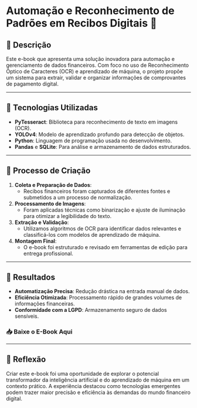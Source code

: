 # Automação e Reconhecimento de Padrões em Recibos Digitais 📄

## 📒 Descrição

Este e-book que apresenta uma solução inovadora para automação e gerenciamento de dados financeiros. Com foco no uso de Reconhecimento Óptico de Caracteres (OCR) e aprendizado de máquina, o projeto propõe um sistema para extrair, validar e organizar informações de comprovantes de pagamento digital.

---

## 🤖 Tecnologias Utilizadas

- **PyTesseract**: Biblioteca para reconhecimento de texto em imagens (OCR).
- **YOLOv4**: Modelo de aprendizado profundo para detecção de objetos.
- **Python**: Linguagem de programação usada no desenvolvimento.
- **Pandas** e **SQLite**: Para análise e armazenamento de dados estruturados.

---

## 🧐 Processo de Criação

1. **Coleta e Preparação de Dados**:
   - Recibos financeiros foram capturados de diferentes fontes e submetidos a um processo de normalização.
2. **Processamento de Imagens**:
   - Foram aplicadas técnicas como binarização e ajuste de iluminação para otimizar a legibilidade do texto.
3. **Extração e Validação**:
   - Utilizamos algoritmos de OCR para identificar dados relevantes e classificá-los com modelos de aprendizado de máquina.
4. **Montagem Final**:
   - O e-book foi estruturado e revisado em ferramentas de edição para entrega profissional.

---

## 🚀 Resultados

- **Automatização Precisa**: Redução drástica na entrada manual de dados.
- **Eficiência Otimizada**: Processamento rápido de grandes volumes de informações financeiras.
- **Conformidade com a LGPD**: Armazenamento seguro de dados sensíveis.

### 📥 Baixe o E-Book Aqui

---

## 💭 Reflexão

Criar este e-book foi uma oportunidade de explorar o potencial transformador da inteligência artificial e do aprendizado de máquina em um contexto prático. A experiência destacou como tecnologias emergentes podem trazer maior precisão e eficiência às demandas do mundo financeiro digital.

